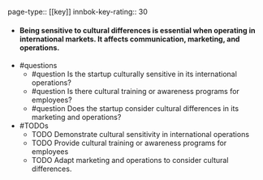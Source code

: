 page-type:: [[key]]
innbok-key-rating:: 30
- #### Being sensitive to cultural differences is essential when operating in international markets. It affects communication, marketing, and operations.
- #questions
  - #question Is the startup culturally sensitive in its international operations?
  - #question Is there cultural training or awareness programs for employees?
  - #question Does the startup consider cultural differences in its marketing and operations?
- #TODOs
  - TODO Demonstrate cultural sensitivity in international operations
  - TODO  Provide cultural training or awareness programs for employees
  - TODO  Adapt marketing and operations to consider cultural differences.



